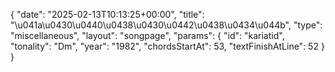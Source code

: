 {
    "date": "2025-02-13T10:13:25+00:00",
    "title": "\u041a\u0430\u0440\u0438\u0430\u0442\u0438\u0434\u044b",
    "type": "miscellaneous",
    "layout": "songpage",
    "params": {
        "id": "kariatid",
        "tonality": "Dm",
        "year": "1982",
        "chordsStartAt": 53,
        "textFinishAtLine": 52
    }
}